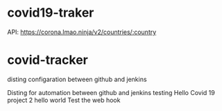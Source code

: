 # covid19-traker

API: https://corona.lmao.ninja/v2/countries/:country


# covid-tracker
disting configaration between github and jenkins

Disting for automation between github and jenkins testing
Hello Covid 19 project 2
hello world
Test the web hook
